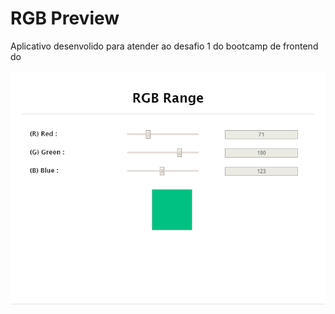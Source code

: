 # RGB Preview

Aplicativo desenvolido para atender ao desafio 1 do bootcamp de frontend do 

![RGB Preview](./img/preview.png)




